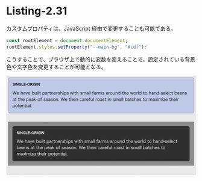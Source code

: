 # Listing-2.31

カスタムプロパティは、JavaScript 経由で変更することも可能である。

```js
const rootElement = document.documentElement;
rootElement.styles.setProperty("--main-bg", "#cdf");
```

こうすることで、ブラウザ上で動的に変数を変えることで、設定されている背景色や文字色を変更することが可能となる。

![](assets/2021-10-23-11-59-32.png)
